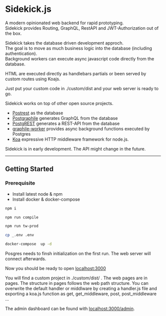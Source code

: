 # Sidekick.js
A modern opinionated web backend for rapid prototyping.  
Sidekick provides Routing, GraphQL, RestAPI and JWT-Authorization out of the box.

Sidekick takes the database driven development approch.  
The goal is to move as much business logic into the database (including authentication).  
Background workers can execute async javascript code directly from the database.  

HTML are executed directly as handlebars partials or been served by custom routes using Koajs.

Just put your custom code in ./custom/dist and your web server is ready to go.

Sidekick works on top of other open source projects.
- [Postrest](https://www.postgresql.org/) as the database
- [Postgraphile](https://github.com/graphile/postgraphile) generates GraphQL from the database
- [PostgREST](https://github.com/PostgREST/postgrest) generates a REST-API from the database
- [graphile-worker](https://github.com/graphile/worker/) provides async background functions executed by Postgres
- [Koa](https://github.com/koajs/koa/) expressive HTTP middleware framework for node.js.

Sidekick is in early development. The API might change in the future.

---

## Getting Started  
### Prerequisite  
- Install latest node & npm
- Install docker & docker-compose


```bash
npm i
```

```bash
npm run compile
```

``` bash
npm run tw-prod
```

```bash
cp _.env .env
```

```bash
docker-compose  up -d
```

Posgres needs to finsh initialization on the first run. The web server will connect afterwards.

Now you should be ready to open [localhost:3000](http://localhost:3000/)

You will find a custom project in ./custom/dist/ .
The web pages are in pages.
The structure in pages follows the web path structure. You can overwrite the default handler or middlware by creating a handler.js file and exporting a koa.js function as get, get_middleware, post, post_middleware ...

The admin dashboard can be found with [localhost:3000/admin](https://localhost:3000/admin).

